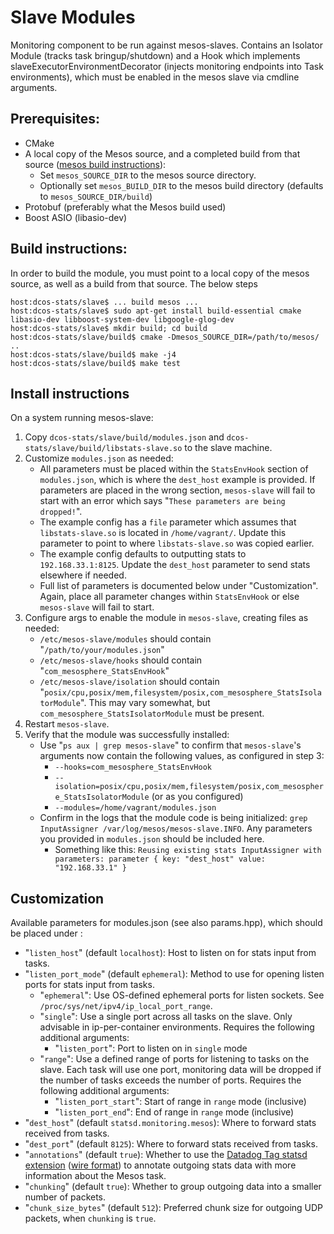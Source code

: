 # Slave Modules
Monitoring component to be run against mesos-slaves. Contains an Isolator Module (tracks task bringup/shutdown) and a Hook which implements slaveExecutorEnvironmentDecorator (injects monitoring endpoints into Task environments), which must be enabled in the mesos slave via cmdline arguments.

## Prerequisites:

- CMake
- A local copy of the Mesos source, and a completed build from that source ([mesos build instructions](http://mesos.apache.org/gettingstarted/)):
  - Set ```mesos_SOURCE_DIR``` to the mesos source directory.
  - Optionally set ```mesos_BUILD_DIR``` to the mesos build directory (defaults to ```mesos_SOURCE_DIR/build```)
- Protobuf (preferably what the Mesos build used)
- Boost ASIO (libasio-dev)

## Build instructions:

In order to build the module, you must point to a local copy of the mesos source, as well as a build from that source. The below steps 

```
host:dcos-stats/slave$ ... build mesos ...
host:dcos-stats/slave$ sudo apt-get install build-essential cmake libasio-dev libboost-system-dev libgoogle-glog-dev
host:dcos-stats/slave$ mkdir build; cd build
host:dcos-stats/slave/build$ cmake -Dmesos_SOURCE_DIR=/path/to/mesos/ ..
host:dcos-stats/slave/build$ make -j4
host:dcos-stats/slave/build$ make test
```

## Install instructions

On a system running mesos-slave:

1. Copy ```dcos-stats/slave/build/modules.json``` and ```dcos-stats/slave/build/libstats-slave.so``` to the slave machine.
2. Customize ```modules.json``` as needed:
   - All parameters must be placed within the ```StatsEnvHook``` section of ```modules.json```, which is where the ```dest_host``` example is provided. If parameters are placed in the wrong section, ```mesos-slave``` will fail to start with an error which says "```These parameters are being dropped!```".
   - The example config has a ```file``` parameter which assumes that ```libstats-slave.so``` is located in ```/home/vagrant/```. Update this parameter to point to where ```libstats-slave.so``` was copied earlier.
   - The example config defaults to outputting stats to ```192.168.33.1:8125```. Update the ```dest_host``` parameter to send stats elsewhere if needed.
   - Full list of parameters is documented below under "Customization". Again, place all parameter changes within ```StatsEnvHook``` or else ```mesos-slave``` will fail to start.
3. Configure args to enable the module in ```mesos-slave```, creating files as needed:
   - ```/etc/mesos-slave/modules``` should contain "```/path/to/your/modules.json```"
   - ```/etc/mesos-slave/hooks``` should contain "```com_mesosphere_StatsEnvHook```"
   - ```/etc/mesos-slave/isolation``` should contain "```posix/cpu,posix/mem,filesystem/posix,com_mesosphere_StatsIsolatorModule```". This may vary somewhat, but ```com_mesosphere_StatsIsolatorModule``` must be present.
4. Restart ```mesos-slave```.
5. Verify that the module was successfully installed:
   - Use "```ps aux | grep mesos-slave```" to confirm that ```mesos-slave```'s arguments now contain the following values, as configured in step 3:
      - ```--hooks=com_mesosphere_StatsEnvHook```
      - ```--isolation=posix/cpu,posix/mem,filesystem/posix,com_mesosphere_StatsIsolatorModule``` (or as you configured)
      - ```--modules=/home/vagrant/modules.json```
   - Confirm in the logs that the module code is being initialized: ```grep InputAssigner /var/log/mesos/mesos-slave.INFO```. Any parameters you provided in ```modules.json``` should be included here.
      - Something like this: ```Reusing existing stats InputAssigner with parameters: parameter { key: "dest_host" value: "192.168.33.1" }```

## Customization

Available parameters for modules.json (see also params.hpp), which should be placed under :

- "```listen_host```" (default ```localhost```): Host to listen on for stats input from tasks.
- "```listen_port_mode```" (default ```ephemeral```): Method to use for opening listen ports for stats input from tasks.
    - "```ephemeral```": Use OS-defined ephemeral ports for listen sockets. See ```/proc/sys/net/ipv4/ip_local_port_range```.
    - "```single```": Use a single port across all tasks on the slave. Only advisable in ip-per-container environments. Requires the following additional arguments:
        - "```listen_port```": Port to listen on in ```single``` mode
    - "```range```": Use a defined range of ports for listening to tasks on the slave. Each task will use one port, monitoring data will be dropped if the number of tasks exceeds the number of ports. Requires the following additional arguments:
        - "```listen_port_start```": Start of range in ```range``` mode (inclusive)
        - "```listen_port_end```": End of range in ```range``` mode (inclusive)
- "```dest_host```" (default ```statsd.monitoring.mesos```): Where to forward stats received from tasks.
- "```dest_port```" (default ```8125```): Where to forward stats received from tasks.
- "```annotations```" (default ```true```): Whether to use the [Datadog Tag statsd extension](http://docs.datadoghq.com/guides/dogstatsd/) ([wire format](https://github.com/DataDog/dogstatsd-python/blob/master/statsd.py#L178)) to annotate outgoing stats data with more information about the Mesos task.
- "```chunking```" (default ```true```): Whether to group outgoing data into a smaller number of packets.
- "```chunk_size_bytes```" (default ```512```): Preferred chunk size for outgoing UDP packets, when ```chunking``` is ```true```.
